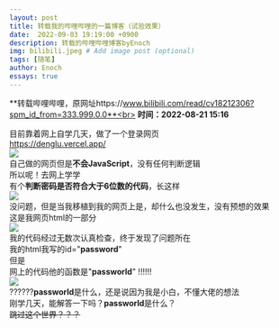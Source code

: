 ```yaml
---
layout: post
title: 转载我的哔哩哔哩的一篇博客（试验效果）
date:  2022-09-03 19:19:00 +0900
description: 转载的哔哩哔哩博客byEnoch
img: bilibili.jpeg # Add image post (optional)
tags: [随笔]
author: Enoch
essays: true
---
```

**转载哔哩哔哩，原网址https://www.bilibili.com/read/cv18212306?spm_id_from=333.999.0.0**<br>
**时间：2022-08-21 15:16**

目前靠着网上自学几天，做了一个登录网页<br>
https://denglu.vercel.app/<br>
<img src="{{site.imagepath}}/assets/img/blog/bilibili/1.webp" /><br>
自己做的网页但是**不会JavaScript**，没有任何判断逻辑<br>
所以呢！去网上学学<br>
有个**判断密码是否符合大于6位数的代码**，长这样<br>
<img src="{{site.imagepath}}/assets/img/blog/bilibili/3.webp" /><br>
没问题，但是当我移植到我的网页上是，却什么也没发生，没有预想的效果<br>
这是我网页html的一部分<br>
<img src="{{site.imagepath}}/assets/img/blog/bilibili/2.webp" /><br>
我的代码经过无数次认真检查，终于发现了问题所在<br>
我的html我写的id="**password**"<br>
但是<br>
网上的代码他的函数是"**passworld**" !!!!!!<br>
<img src="{{site.imagepath}}/assets/img/blog/bilibili/4.webp" /><br>
??????**passworld**是什么，还是说因为我是小白，不懂大佬的想法<br>
刚学几天，能解答一下吗？**passworld**是什么？<br>
~~跳过这个世界？？？~~<br>

